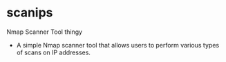# scanips
Nmap Scanner Tool thingy

- A simple Nmap scanner tool that allows users to perform various types of scans on IP addresses.
